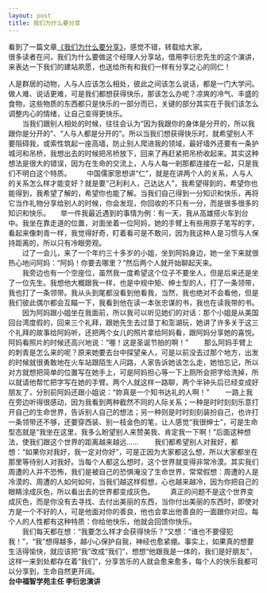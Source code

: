 ```yaml
---
layout: post
title: 我们为什么要分享
---
```


看到了一篇文章[《我们为什么要分享》](http://www.managershare.com/2011/11/11/why-should-we-share/)，感觉不错，转载给大家。  
很多读者在问，我们为什么要做这个经理人分享站，借用李衍忠先生的这个演讲，来表达一下我们的建站夙愿，也送给所有和我们一样有分享之心的同仁！ 
 
人是群居的动物，人与人应该怎么相处，彼此之间该怎么说话，都是一门大学问。做人难、说话更难，可是我们都想获得快乐，那该怎么办呢？凉爽的冷气、丰盛的食物，这些物质的东西都只是快乐的一部分而已，关键的部分其实在于我们该怎么调整内心的情绪，让自己变得更快乐。  
　　当我们跟别人相处的时候，往往会认为“因为我跟你的身体是分开的，所以我跟你是分开的”、“人与人都是分开的”。所以当我们想获得快乐时，就希望别人不要阻碍我，或索性筑起一座高墙，防止别人爬进我的领域，最好墙外还要有一条护城河和吊桥，我想出去的时候把吊桥放下，回来了再赶紧把吊桥收起来。其实这种想法是很大的错误，因为在生命的交流上，人与人每一剎那都连接在一起，只是我们不明白这个特质。
　　中国儒家思想讲“仁”，就是在讲两个人的关系，人与人的关系怎么样才能变好？就是要“己利利人，己达达人”，我希望得到的，希望你也能得到，我希望了解的，希望你也能了解。当我们自己得到一分知识和快乐，再将它当作礼物分享给别人的时候，你会发现，你回收的不只有一分，而是很多很多的知识和快乐。　　举一件我最近遇到的事情为例：有一天，我从高雄搭火车到台中。我坐在靠走道的位置，对面坐着一位阿妈，她的手臂上有些用原子笔写的字，看起来像刺青一样，我觉得好奇，盯着看可是不敢问，因为我这种人是习惯与人保持距离的，所以只有冷眼旁观。  
　　过了一会儿，来了一个年约三十多岁的小姐，坐到阿妈身边，她一坐下来就很热心地问阿妈：“阿妈！你要去哪里？”然后两个人就开始聊起天来。  
　　我旁边也有一个空座位，虽然我一度希望这个位子不要坐人，但是后来还是坐了一位先生。我想他大概跟我一样，也是中规中矩、绅士型的人，打了一条领带，我也打了一条领带。我从头到尾都没看到他看我，当然，我也绝对不会看他，但是我们彼此偶尔都会互瞄一下，我看到他在读一本张忠谋的书，我也在读我带的书。  
　　因为阿妈跟小姐坐在我面前，所以我可以听见她们的对话：那个小姐是从美国回台湾度假的，回来三个礼拜，跟她先生去过垦丁和澎湖玩，她讲了许多关于这三个礼拜的故事给阿妈听，还把两个女儿的照片拿给阿妈看，跟阿妈分享她的喜悦。阿妈看照片的时候还高兴地说：“喔！这是圣诞节拍的啊！”
　　那么阿妈手臂上的刺青是怎么来的呢？原来她要去台中探望亲人，可是以前没去过那个地方，出发的时候就很勇敢地在火车站跟陌生人问路，人家告诉她该怎么走，她怕忘记，所以对方就想把简单的位置写在她手上，可是阿妈担心等一下上厕所会把字给洗掉，所以就请他帮忙把字写在她的手臂。两个人就这样一路聊，两个半钟头后已经变成好朋友了，分别前阿妈还跟小姐说：“妳真是一个知书达礼的人啊！”
　　一路上我在旁边听得很感动，因为我看到两种截然不同的人际关系；一种是时时刻刻乐意打开自己的生命世界，告诉别人自己的想法；另一种则是时时刻刻装扮自己，也许打一条领带还不够，还要穿西装、别一枝金色的笔，让人感觉“我很绅士”，可是生命型态就是“我坐在这里，我多么盼望别人来赞美我、肯定我一下啊！”后面这种想法，使我们跟这个世界的距离越来越远……
　　我们都希望别人对我好，都想：“如果你对我好，我一定对你好”，可是正因为大家都这么想，所以大家都坐在那里等待别人对我好。当每个人都这么想时，这个世界就变得非常冷漠。其实我们周遭的人并不恐怖，我们是被自己的恐惧淹没了生命世界，常常假想：周遭的人是冷漠的、周遭的人如何如何，当我们越这样假想，心也越来越冷，因为你把自己的眼睛涂成灰色，所以看出去的世界都变成灰色。
　　真正的问题不是这个世界变成灰色，而是你没有去寻找、去付出美丽的东西，当你付出美丽的东西时，即使对方是一个不好的人，可是他面对你的善良，他也会拿出他善良的一面跟你对应。每个人的人性都有这种特质：你给他快乐，他就会回馈你快乐。  
　　我们每天都在想：“我要怎么样才会获得快乐？”又想：“谁也不要侵犯我！”，“我”想得越多，越小心保护自我，神经也愈紧绷。事实上，如果真的想要生活得愉快，就应该把“我”改成“我们”，想想“他跟我是一体的，我们是好朋友”，这样一来到处都存在着“我们”，分享苦乐的人就会愈来愈多，每个人的快乐我都可以分享到，生命自然更开阔。  
**台中福智学苑主任 李衍忠演讲**